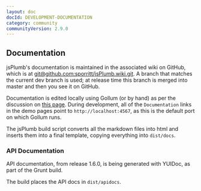 ```yaml
---
layout: doc
docId: DEVELOPMENT-DOCUMENTATION
category: community
communityVersion: 2.9.0
---
```

## Documentation
jsPlumb's documentation is maintained in the associated wiki on GitHub, which is at [git@github.com:sporritt/jsPlumb.wiki.git](git@github.com:sporritt/jsPlumb.wiki.git). A branch that matches the current dev branch is used; at release time this branch is merged into master and then you see it on GitHub.

Documentation is edited locally using Gollum (or by hand) as per the discussion on [this page](https://github.com/wicketstuff/core/wiki/Editing-Wiki-Locally). During development, all of the `Documentation` links in the demo pages point to `http://localhost:4567`, as this is the default port on which Gollum runs.

The jsPlumb build script converts all the markdown files into html and inserts them into a final template, copying everything into `dist/docs`.

### API Documentation

API documentation, from release 1.6.0, is being generated with YUIDoc, as part of the Grunt build.

The build places the API docs in `dist/apidocs`.

